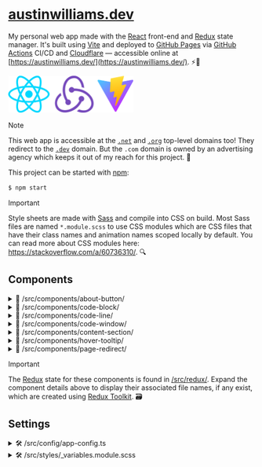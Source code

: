 # [austinwilliams.dev](https://austinwilliams.dev/)

My personal web app made with the [React](https://react.dev/) front-end and [Redux](https://redux.js.org/) state manager. It's built using [Vite](https://vite.dev/) and deployed to [GitHub Pages](https://pages.github.com/) via [GitHub Actions](https://github.com/au-williams/austinwilliams.dev/actions) CI/CD and [Cloudflare](https://www.cloudflare.com/) — accessible online at [https://austinwilliams.dev/](https://austinwilliams.dev/). ⚡🚀

<img style="height: 75px" src="src/assets/images/readme_logos.png"/>

> [!NOTE]
> This web app is accessible at the [`.net`](https://austinwilliams.net) and [`.org`](https://austinwilliams.org) top-level domains too! They redirect to the [`.dev`](https://austinwilliams.dev) domain. But the `.com` domain is owned by an advertising agency which keeps it out of my reach for this project. 🌠

This project can be started with [npm](https://www.npmjs.com/):

```bash
$ npm start
```

<!-- And be deployed to [GitHub Pages](https://pages.github.com/):

```bash
$ npm run deploy
``` -->

<!--
  TODO: scss modules   https://github.com/css-modules/css-modules
  https://stackoverflow.com/questions/60735091/whats-the-main-diffrence-style-scss-vs-style-module-scss
-->

> [!IMPORTANT]
> Style sheets are made with [Sass](https://sass-lang.com/) and compile into CSS on build. Most Sass files are named `*.module.scss` to use CSS modules which are CSS files that have their class names and animation names scoped locally by default. You can read more about CSS modules here: https://stackoverflow.com/a/60736310/. 🔍

## Components

<!-- about-button component -->

<details>

<summary>🧩 /src/components/about-button/</summary>

### [🧩 /src/components/about-button/](src/components/about-button)

This component manages the about button. It initializes on a timer, animates its translation on a loop, and reacts to the clients mouseover events. When mousing over, the arrow quickly expands to its furthest animation point.

🗃️ `Redux state` [/src/redux/about-button-slice.ts](src/redux/about-button-slice.ts)

</details>

<!-- code-block component -->

<details>

<summary>🧩 /src/components/code-block/</summary>

### [🧩 /src/components/code-block/](src/components/code-block)

This component is the final component in the [code-window](#-srccomponentscode-window) component tree. It's responsible for rendering the size, shape, and color of an element that resembles a block of code. It's encapsulated by the [code-line](#-srccomponentscode-line) component.

🗃️ `Redux state` [/src/redux/code-block-slice.ts](src/redux/code-block-slice.ts)

</details>

<!-- code-line component -->

<details>

<summary>🧩 /src/components/code-line/</summary>

### [🧩 /src/components/code-line/](src/components/code-line)

This component is the middle component of the [code-window](#-srccomponentscode-window) component tree. It's responsible for encapsulating one-to-many [code-block](#-srccomponentscode-block) components and reacting to the clients mouseover events.

🗃️ `Redux state` [/src/redux/code-line-slice.ts](src/redux/code-line-slice.ts)

</details>

<!-- code-window component -->

<details>

<summary>🧩 /src/components/code-window/</summary>

### [🧩 /src/components/code-window/](src/components/code-window)

This component is the start of the [code-window](#-srccomponentscode-window) component tree. It's responsible for updating updatable [code-block](#-srccomponentscode-block) components encapsulated by [code-line](#-srccomponentscode-line) components, or generating a new code-line component that is based on the previous code-line contents to adhere to the constraints defined in [/src/config/app-config.ts](#%EF%B8%8F-srcconfigapp-configts). 🛠️

🗃️ `Redux state` [/src/redux/code-window-slice.ts](src/redux/code-window-slice.ts)

</details>

<!-- content-section component -->

<details>

<summary>🧩 /src/components/content-section/</summary>

### [🧩 /src/components/content-section/](src/components/content-section)

This component manages the content encapsulated by the `<section>` tags. It animates its initializion on page scroll, animates each of its child articles during their separate initializations, and reacts to the clients mouseover events. When mousing over certain elements, such as the emoji images, they will respond with a short animation.

🗃️ `Redux state` [/src/redux/content-section-slice.ts](src/redux/content-section-slice.ts)

</details>

<!-- hover-tooltip component -->

<details>

<summary>🧩 /src/components/hover-tooltip/</summary>

### [🧩 /src/components/hover-tooltip/](src/components/hover-tooltip)

This component manages the tooltip that displays as a pop-up when hovering above text content. It appears on the mouseover event and disappears on the mouseout event. Tooltip content includes an image and some text which is typically used to display the destination of an outgoing anchor tag.

🗃️ `Redux state` [/src/redux/hover-tooltip-slice.ts](src/redux/hover-tooltip-slice.ts)

</details>

<!-- page-redirect component -->

<details>

<summary>🧩 /src/components/page-redirect/</summary>

### [🧩 /src/components/page-redirect/](src/components/page-redirect)

This component manages redirecting the page using the React Router library. It's meant to allow analytics before redirect, and stub out future enhancements, such as displaying the URL you are redirecting to with a cancellation timer. Redirected routes are configurable in [/src/config/app-config.ts](#%EF%B8%8F-srcconfigapp-configts). 🛠️

</details>

> [!IMPORTANT]
> The [Redux](https://redux.js.org/) state for these components is found in [/src/redux/](src/redux). Expand the component details above to display their associated file names, if any exist, which are created using [Redux Toolkit](https://redux-toolkit.js.org/). 🗃️

## Settings

<details>

<!-- app-config.ts settings -->

<summary>🛠️ /src/config/app-config.ts</summary>

### [🛠️ /src/config/app-config.ts](src/config/app-config.ts)

This file contains the settings variables for logic across the web app, most of which belongs to the code generation algorithm. My philosophy is that art imitates reality - but only to an extent - because reality was not designed to be asthetically pleasant. Generation settings include how many code lines are visible, how long a code line can be, how far the indentation can expand, etc. Settings pertaining to [Google Analytics](https://marketingplatform.google.com/about/analytics/) can be found here too.

</details>

<!-- _variables.module.scss settings -->

<details>

<summary>🛠️ /src/styles/_variables.module.scss</summary>

### [🛠️ /src/styles/_variables.module.scss](src/styles/_variables.module.scss)

This file contains the settings variables for styles across the web app. I prefer building my views so everything is in place before fine-tuning styles by eye so most design properties will be found here such as base colors, durations, sizes, and more.

This file name starts with an underscore to make use of [Sass](https://sass-lang.com/)'s partial functionality, which are files containing snippets of CSS that can be included in other Sass files. The underscore lets Sass know that the file is only a partial file and that it should <ins>not</ins> be generated into a CSS file. Read more here: https://sass-lang.com/guide/#partials

</details>
